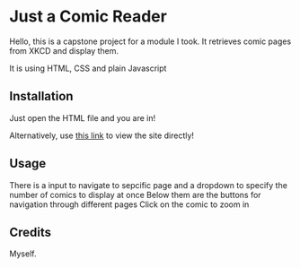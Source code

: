 # Just a Comic Reader

Hello, this is a capstone project for a module I took. It retrieves comic pages from XKCD and display them.

It is using HTML, CSS and plain Javascript

## Installation

Just open the HTML file and you are in!

Alternatively, use [this link](https://raw.githack.com/junhuitan2017/ComicReader/main/manga.html) to view the site directly!

## Usage

There is a input to navigate to sepcific page and a dropdown to specify the number of comics to display at once
Below them are the buttons for navigation through different pages
Click on the comic to zoom in

## Credits

Myself.